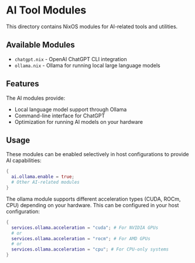 # AI Tool Modules

This directory contains NixOS modules for AI-related tools and utilities.

## Available Modules

- `chatgpt.nix` - OpenAI ChatGPT CLI integration
- `ollama.nix` - Ollama for running local large language models

## Features

The AI modules provide:
- Local language model support through Ollama
- Command-line interface for ChatGPT
- Optimization for running AI models on your hardware

## Usage

These modules can be enabled selectively in host configurations to provide AI capabilities:

```nix
{
  ai.ollama.enable = true;
  # Other AI-related modules
}
```

The ollama module supports different acceleration types (CUDA, ROCm, CPU) depending on your hardware. This can be configured in your host configuration:

```nix
{
  services.ollama.acceleration = "cuda"; # For NVIDIA GPUs
  # or
  services.ollama.acceleration = "rocm"; # For AMD GPUs
  # or
  services.ollama.acceleration = "cpu"; # For CPU-only systems
}
```